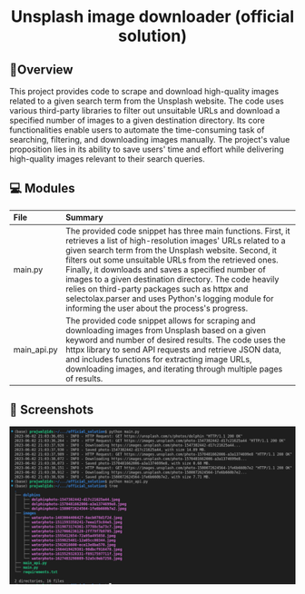
<h1 align="center">
Unsplash image downloader (official solution)
</h1>

## 📍Overview

This project provides code to scrape and download high-quality images related to a given search term from the Unsplash website. The code uses various third-party libraries to filter out unsuitable URLs and download a specified number of images to a given destination directory. Its core functionalities enable users to automate the time-consuming task of searching, filtering, and downloading images manually. The project's value proposition lies in its ability to save users' time and effort while delivering high-quality images relevant to their search queries.

## 💻 Modules


| File        | Summary                                                                                                                                                                                                                                                                                                                                                                                                                                                                                                                |
|:------------|:-----------------------------------------------------------------------------------------------------------------------------------------------------------------------------------------------------------------------------------------------------------------------------------------------------------------------------------------------------------------------------------------------------------------------------------------------------------------------------------------------------------------------|
| main.py     | The provided code snippet has three main functions. First, it retrieves a list of high-resolution images' URLs related to a given search term from the Unsplash website. Second, it filters out some unsuitable URLs from the retrieved ones. Finally, it downloads and saves a specified number of images to a given destination directory. The code heavily relies on third-party packages such as httpx and selectolax.parser and uses Python's logging module for informing the user about the process's progress. |
| main_api.py | The provided code snippet allows for scraping and downloading images from Unsplash based on a given keyword and number of desired results. The code uses the httpx library to send API requests and retrieve JSON data, and includes functions for extracting image URLs, downloading images, and iterating through multiple pages of results.                                                                                                                                                                         |


## 📸 Screenshots

![](output.png)
